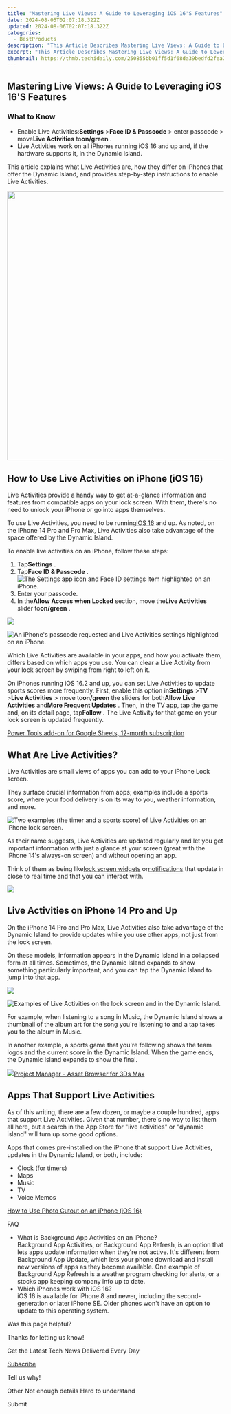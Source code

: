 ```yaml
---
title: "Mastering Live Views: A Guide to Leveraging iOS 16'S Features"
date: 2024-08-05T02:07:18.322Z
updated: 2024-08-06T02:07:18.322Z
categories:
  - BestProducts
description: "This Article Describes Mastering Live Views: A Guide to Leveraging iOS 16'S Features"
excerpt: "This Article Describes Mastering Live Views: A Guide to Leveraging iOS 16'S Features"
thumbnail: https://thmb.techidaily.com/250855bb01ff5d1f68da39bedfd2fea2571983e53726cd5cc186abc1510baddd.jpg
---
```


## Mastering Live Views: A Guide to Leveraging iOS 16'S Features
### What to Know

* Enable Live Activities:**Settings** \>**Face ID & Passcode** \> enter passcode > move**Live Activities** to**on/green** .
* Live Activities work on all iPhones running iOS 16 and up and, if the hardware supports it, in the Dynamic Island.

 This article explains what Live Activities are, how they differ on iPhones that offer the Dynamic Island, and provides step-by-step instructions to enable Live Activities.  

<!-- affiliate ads begin -->
<a href="https://electronicx.pxf.io/c/5597632/1872496/14483" target="_top" id="1872496"><img src="//a.impactradius-go.com/display-ad/14483-1872496" border="0" alt="" width="750" height="625"/></a><img height="0" width="0" src="https://imp.pxf.io/i/5597632/1872496/14483" style="position:absolute;visibility:hidden;" border="0" />
<!-- affiliate ads end -->
## How to Use Live Activities on iPhone (iOS 16)

 Live Activities provide a handy way to get at-a-glance information and features from compatible apps on your lock screen. With them, there's no need to unlock your iPhone or go into apps themselves.

 To use Live Activities, you need to be running[iOS 16](https://www.lifewire.com/ios-16-news-and-rumors-5509306) and up. As noted, on the iPhone 14 Pro and Pro Max, Live Activities also take advantage of the space offered by the Dynamic Island.

 To enable live activities on an iPhone, follow these steps:

1. Tap**Settings** .
2. Tap**Face ID & Passcode** .  
![The Settings app icon and Face ID settings item highlighted on an iPhone.](https://www.lifewire.com/thmb/EQiuop3tTn8NVJSUTvczFPG50hU=/1500x0/filters:no_upscale():max_bytes(150000):strip_icc():format(webp)/A2-UseLiveActivitiesoniPhone-annotated-d017d2ba138743388ab64f097ddfe818.jpeg)
3. Enter your passcode.
4. In the**Allow Access when Locked** section, move the**Live Activities** slider to**on/green** .  
<!-- affiliate ads begin -->
<a href="https://secure.2checkout.com/order/checkout.php?PRODS=37100474&QTY=1&AFFILIATE=108875&CART=1"><img src="https://awario.com/images/pages/index/img-platform-ui-1280@1x.avif" border="0"></a>
<!-- affiliate ads end -->
![An iPhone's passcode requested and Live Activities settings highlighted on an iPhone.](https://www.lifewire.com/thmb/WPWmHO77VZ9w8Z9n83qb2ESzdIY=/1500x0/filters:no_upscale():max_bytes(150000):strip_icc():format(webp)/A4-UseLiveActivitiesoniPhone-annotated-851f3c2f08934a27bcc5c71e8d91e21d.jpeg)

 Which Live Activities are available in your apps, and how you activate them, differs based on which apps you use. You can clear a Live Activity from your lock screen by swiping from right to left on it.

 On iPhones running iOS 16.2 and up, you can set Live Activities to update sports scores more frequently. First, enable this option in**Settings** \>**TV** \>**Live Activities** \> move to**on/green** the sliders for both**Allow Live Activities** and**More Frequent Updates** . Then, in the TV app, tap the game and, on its detail page, tap**Follow** . The Live Activity for that game on your lock screen is updated frequently.

<!-- affiliate ads begin -->
<a href="https://secure.2checkout.com/order/checkout.php?PRODS=4721564&QTY=1&AFFILIATE=108875&CART=1">Power Tools add-on for Google Sheets, 12-month subscription</a>
<!-- affiliate ads end -->
## What Are Live Activities?

 Live Activities are small views of apps you can add to your iPhone Lock screen.

 They surface crucial information from apps; examples include a sports score, where your food delivery is on its way to you, weather information, and more.

![Two examples (the timer and a sports score) of Live Activities on an iPhone lock screen.](https://www.lifewire.com/thmb/F7qAlcpaHoGypZ2a1E_kfeWc6dA=/1500x0/filters:no_upscale():max_bytes(150000):strip_icc():format(webp)/B1-UseLiveActivitiesoniPhone-annotated-b0c38245f36a419783db4085ca63fb00.jpg)

 As their name suggests, Live Activities are updated regularly and let you get important information with just a glance at your screen (great with the iPhone 14's always-on screen) and without opening an app.

 Think of them as being like[lock screen widgets](https://www.lifewire.com/customize-iphone-lockscreen-5443101) or[notifications](https://www.lifewire.com/notification-center-iphone-1999192) that update in close to real time and that you can interact with.

<!-- affiliate ads begin -->
<a href="https://estore.winxdvd.com/order/checkout.php?PRODS=1412049&QTY=1&AFFILIATE=108875&CART=1"><img src="https://www.winxdvd.com/affiliate/new-banner/pt-200x200.jpg" border="0"></a>
<!-- affiliate ads end -->
## Live Activities on iPhone 14 Pro and Up

 On the iPhone 14 Pro and Pro Max, Live Activities also take advantage of the Dynamic Island to provide updates while you use other apps, not just from the lock screen.

 On these models, information appears in the Dynamic Island in a collapsed form at all times. Sometimes, the Dynamic Island expands to show something particularly important, and you can tap the Dynamic Island to jump into that app.

<!-- affiliate ads begin -->
<a href="https://store.movavi.com/affiliate.php?ACCOUNT=MOVAVI&AFFILIATE=108875&PATH=https%3A%2F%2Fwww.movavi.com%3FAFFILIATE%3D108875%26RESOURCE%3DMovavi%2BVideo%2BEditor%2Bbox"><img src="https://mcusercontent.com/0885a03ded3d480dca9287f12/images/6d3207fd-9f15-4c21-f0ad-59c68e6a7e2a.png" border="0"></a>
<!-- affiliate ads end -->
![Examples of Live Activities on the lock screen and in the Dynamic Island.](https://www.lifewire.com/thmb/V-2k8wH_Idts_JUaWWAvgskSiAM=/1500x0/filters:no_upscale():max_bytes(150000):strip_icc():format(webp)/C1-UseLiveActivitiesoniPhone-annotated-c36b823b25554946b7e02eb630ec2033.jpg)

 For example, when listening to a song in Music, the Dynamic Island shows a thumbnail of the album art for the song you're listening to and a tap takes you to the album in Music.

 In another example, a sports game that you're following shows the team logos and the current score in the Dynamic Island. When the game ends, the Dynamic Island expands to show the final.

<!-- affiliate ads begin -->
<a href="https://secure.2checkout.com/order/checkout.php?PRODS=4709458&QTY=1&AFFILIATE=108875&CART=1"><img src="https://3d-kstudio.com/wp-content/uploads/2014/02/Project-Manager-3D-Models-4-800x800.jpg" border="0">Project Manager - Asset Browser for 3Ds Max</a>
<!-- affiliate ads end -->
## Apps That Support Live Activities

 As of this writing, there are a few dozen, or maybe a couple hundred, apps that support Live Activities. Given that number, there's no way to list them all here, but a search in the App Store for "live activities" or "dynamic island" will turn up some good options.

 Apps that comes pre-installed on the iPhone that support Live Activities, updates in the Dynamic Island, or both, include:

* Clock (for timers)
* Maps
* Music
* TV
* Voice Memos

[How to Use Photo Cutout on an iPhone (iOS 16)](https://www.lifewire.com/use-photo-cutout-iphone-ios-16-7090707)

 FAQ

* What is Background App Activities on an iPhone?  
 Background App Activities, or Background App Refresh, is an option that lets apps update information when they're not active. It's different from Background App Update, which lets your phone download and install new versions of apps as they become available. One example of Background App Refresh is a weather program checking for alerts, or a stocks app keeping company info up to date.
* Which iPhones work with iOS 16?  
 iOS 16 is available for iPhone 8 and newer, including the second-generation or later iPhone SE. Older phones won't have an option to update to this operating system.

Was this page helpful?

Thanks for letting us know!

 Get the Latest Tech News Delivered Every Day

[Subscribe](https://www.lifewire.com/#)

Tell us why!

 Other  Not enough details  Hard to understand

 Submit

<ins class="adsbygoogle"
     style="display:block"
     data-ad-format="autorelaxed"
     data-ad-client="ca-pub-7571918770474297"
     data-ad-slot="1223367746"></ins>



<ins class="adsbygoogle"
     style="display:block"
     data-ad-client="ca-pub-7571918770474297"
     data-ad-slot="8358498916"
     data-ad-format="auto"
     data-full-width-responsive="true"></ins>
